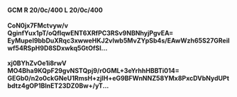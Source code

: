 #### GCM R 20/0c/400 L 20/0c/400
**CoN0jx7FMctvyw/v**<br/>**QginfYux1pT/oQfIqwENT6XRfPC3RSv9NBNhyjPgvEA=**<br/>**EyMupel9bbDuXRqc3xwweHKJ2vIwb5MvZYpSb4s/EAwWzh65S27GReilwf54RSpH9D8SDxwkq5GtOfSI...**<br/><br/>
**xj0BYhZvOe1i8rwV**<br/>**MO4Bha9KQpF29gvNSTQpj9/r0GML+3eYrhhHBBTi014=**<br/>**GEGb0/n2o0ckGNeU1RmsH+zjIH+eG9BFWnNNZ58YMx8PxcDVbNydUPtbdtz4gOP1BlnET23DZ0Bw+/yT...**
